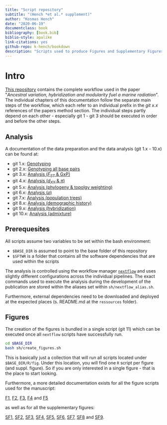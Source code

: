 ```yaml
---
title: "Script repository"
subtitle: "(Hench *et al.* supplement)"
author: "Kosmas Hench"
date: "2020-06-19"
documentclass: book
bibliography: [book.bib]
biblio-style: apalike
link-citations: yes
github-repo: k-hench/bookdown
description: "Scripts used to produce Figures and Supplementary Figures of 'Ancestral variation, hybridization and modularity fuel a marine radiation' by Hench, McMillan an Puebla"
---
```


# Intro



[This repository](https://github.com/k-hench/chapter2) contains the complete workflow used in the paper "*Ancestral variation, hybridization and modularity fuel a marine radiation*".
The individual chapters of this documentation follow the separate main steps of the workflow, which each refer to an individual prefix in the _git x.x_ references of the papers method section.
The individual steps partly depend on each other - especially git 1 - git 3 should be executed in order and before the other steps.

<!--<div style="max-width:800px; margin:auto;">
<img src="index_files/figure-html/unnamed-chunk-1-1.png" width="864" />
</div> --->

## Analysis

A documentation of the data preparation and the data analysis (git 1.x - 10.x) can be found at:

- git 1.x: [Genotyping](git-1-genotyping-i-snps-only.html)
- git 2.x: [Genotyping all base pairs](git-2-genotyping-ii-all-callable-sites.html)
- git 3.x: [Analysis (<i>F<sub>ST</sub></i> & GxP)](git-3-analysis-i-fst-gxp.html)
- git 4.x: [Analysis (<i>d<sub>XY</sub></i> & $\pi$)](git-4-analysis-ii-dxy-pi.html)
- git 5.x: [Analysis (phylogeny & topolgy weighting)](git-5-analysis-iii-phylogeny-topology-weighting.html)
- git 6.x: [Analysis ($\rho$)](git-6-analysis-iv-rho.html)
- git 7.x: [Analysis (population trees)](git-7-analysis-v-poptrees.html)
- git 8.x: [Analysis (demographic history)](git-8-analysis-vi-demographic-history.html)
- git 9.x: [Analysis (hybridization)](git-9-analysis-vii-hybridization.html)
- git 10.x: [Analysis (admixture)](git-10-analysis-viii-admixture.html)

## Prerequesites

All scripts assume two variables to be set within the bash environment:

  - `$BASE_DIR` is assumed to point to the base folder of this repository
  - `$SFTWR` is a folder that contains all the software dependencies that are used within the scripts

The analysis is controlled using the workflow manager [`nextflow`](https://www.nextflow.io/) and uses slightly different configurations across the individual pipelines. The exact commands used to execute the analysis during the development of the publication are stored within the aliases set within `sh/nextflow_alias.sh`.

Furthermore, external dependencies need to be downloaded and deployed at the expected places (s. README.md at the `ressources` folder).

## Figures

The creation of the figures is bundled in a single script (git 11) which can be executed once all `nextflow` scripts have successfully run.

```sh
cd $BASE_DIR
bash sh/create_figures.sh
```

This is basically just a collection that will run all scripts located under `$BASE_DIR/R/fig`.
Under this location, you will find one `R` script per figure (and suppl. figure).
So if you are only interested in a single figure - that is the place to start looking.

Furthermore, a more detailed documentation exists for all the figure scripts used for the manuscript:

[F1](figure-1.html), [F2](figure-2.html), [F3](figure-3.html), [F4](figure-4.html) and [F5](figure-5.html)

as well as for all the supplementary figures:

[SF1](supplementary-figure-1.html), [SF2](supplementary-figure-2.html), [SF3](supplementary-figure-3.html),
[SF4](supplementary-figure-4.html), [SF5](supplementary-figure-5.html), [SF6](supplementary-figure-6.html),
[SF7](supplementary-figure-7.html), [SF8](supplementary-figure-8.html) and [SF9](supplementary-figure-9.html).
